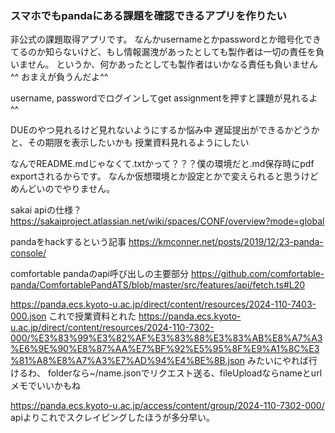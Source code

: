 ### スマホでもpandaにある課題を確認できるアプリを作りたい

非公式の課題取得アプリです。
なんかusernameとかpasswordとか暗号化できてるのか知らないけど、もし情報漏洩があったとしても製作者は一切の責任を負いません。
というか、何かあったとしても製作者はいかなる責任も負いません^^ おまえが負うんだよ^^

username, passwordでログインしてget assignmentを押すと課題が見れるよ^^

DUEのやつ見れるけど見れないようにするか悩み中
遅延提出ができるかどうかと、その期限を表示したいかも
授業資料見れるようにしたい

なんでREADME.mdじゃなくて.txtかって？？？僕の環境だと.md保存時にpdf exportされるからです。
なんか仮想環境とか設定とかで変えられると思うけどめんどいのでやりません。

sakai apiの仕様？
https://sakaiproject.atlassian.net/wiki/spaces/CONF/overview?mode=global

pandaをhackするという記事
https://kmconner.net/posts/2019/12/23-panda-console/

comfortable pandaのapi呼び出しの主要部分
https://github.com/comfortable-panda/ComfortablePandATS/blob/master/src/features/api/fetch.ts#L20

https://panda.ecs.kyoto-u.ac.jp/direct/content/resources/2024-110-7403-000.json
これで授業資料とれた
https://panda.ecs.kyoto-u.ac.jp/direct/content/resources/2024-110-7302-000/%E3%83%99%E3%82%AF%E3%83%88%E3%83%AB%E8%A7%A3%E6%9E%90%E8%87%AA%E7%BF%92%E5%95%8F%E9%A1%8C%E3%81%A8%E8%A7%A3%E7%AD%94%E4%BE%8B.json
みたいにやれば行けるわ、
folderなら~/name.jsonでリクエスト送る、fileUploadならnameとurlメモでいいかもね

https://panda.ecs.kyoto-u.ac.jp/access/content/group/2024-110-7302-000/
apiよりこれでスクレイピングしたほうが多分早い。

